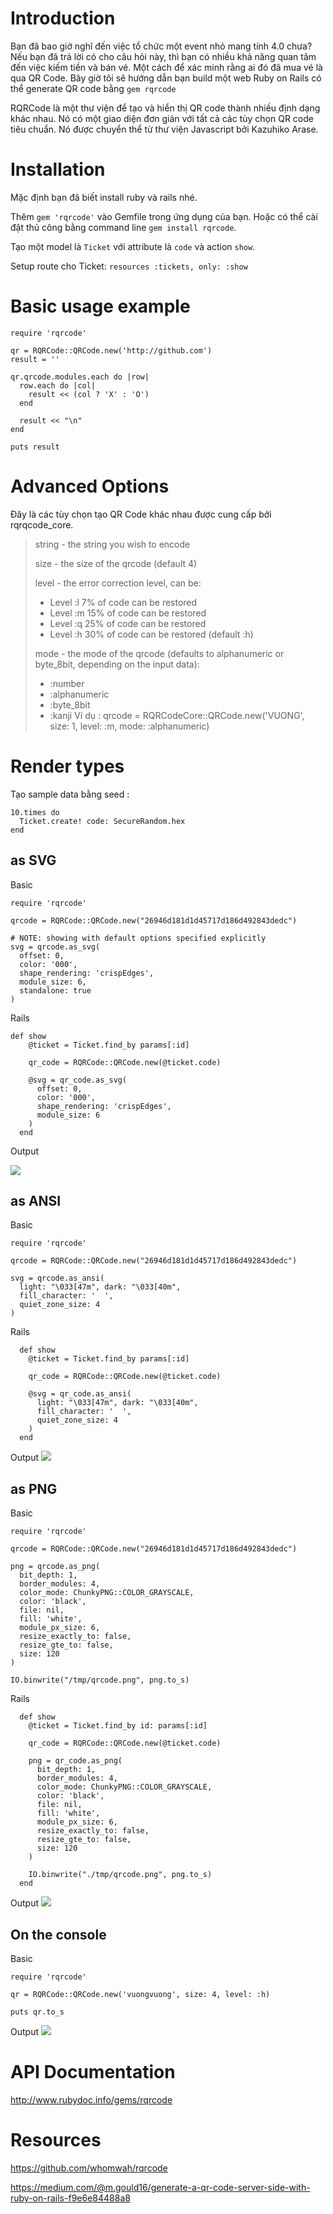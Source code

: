 # Introduction
Bạn đã bao giờ nghĩ đến việc tổ chức một event nhỏ mang tính 4.0 chưa? Nếu bạn đã trả lời có cho câu hỏi này, thì bạn có nhiều khả năng quan tâm đến việc kiếm tiền và bán vé. Một cách để xác minh rằng ai đó đã mua vé là qua QR Code.
Bây giờ tôi sẽ hướng dẫn bạn build một web Ruby on Rails có thể generate QR code bằng `gem rqrcode`

RQRCode là một thư viện để tạo và hiển thị QR code thành nhiều định dạng khác nhau. Nó có một giao diện đơn giản với tất cả các tùy chọn QR code tiêu chuẩn. Nó được chuyển thể từ thư viện Javascript bởi Kazuhiko Arase.
# Installation
Mặc định bạn đã biết install ruby và rails nhé.

Thêm `gem 'rqrcode'` vào Gemfile trong ứng dụng của bạn.
Hoặc có thể cài đặt thủ công bằng command line `gem install rqrcode`.

Tạo một model là `Ticket` với attribute là `code` và action `show`.

Setup route cho Ticket:   `resources :tickets, only: :show`
# Basic usage example
```
require 'rqrcode'

qr = RQRCode::QRCode.new('http://github.com')
result = ''

qr.qrcode.modules.each do |row|
  row.each do |col|
    result << (col ? 'X' : 'O')
  end

  result << "\n"
end

puts result
```
# Advanced Options
Đây là các tùy chọn tạo QR Code khác nhau được cung cấp bởi rqrqcode_core.

> string - the string you wish to encode
> 
> size   - the size of the qrcode (default 4)
> 
> level  - the error correction level, can be:
>   * Level :l 7%  of code can be restored
>   * Level :m 15% of code can be restored
>   * Level :q 25% of code can be restored
>   * Level :h 30% of code can be restored (default :h)
> 
> mode   - the mode of the qrcode (defaults to alphanumeric or byte_8bit, depending on the input data):
>   * :number
>   * :alphanumeric
>   * :byte_8bit
>   * :kanji
Ví dụ : qrcode = RQRCodeCore::QRCode.new('VUONG', size: 1, level: :m, mode: :alphanumeric)
# Render types
Tạo sample data bằng seed :
```
10.times do
  Ticket.create! code: SecureRandom.hex
end
```
## as SVG
Basic
```
require 'rqrcode'

qrcode = RQRCode::QRCode.new("26946d181d1d45717d186d492843dedc")

# NOTE: showing with default options specified explicitly
svg = qrcode.as_svg(
  offset: 0,
  color: '000',
  shape_rendering: 'crispEdges',
  module_size: 6,
  standalone: true
)
```

Rails
```
def show
    @ticket = Ticket.find_by params[:id]

    qr_code = RQRCode::QRCode.new(@ticket.code)

    @svg = qr_code.as_svg(
      offset: 0,
      color: '000',
      shape_rendering: 'crispEdges',
      module_size: 6
    )
  end
```

Output

![](https://images.viblo.asia/b2abb8c7-5fa0-4cb9-8eed-aaf62a73b3b2.png)

## as ANSI
Basic
```
require 'rqrcode'

qrcode = RQRCode::QRCode.new("26946d181d1d45717d186d492843dedc")

svg = qrcode.as_ansi(
  light: "\033[47m", dark: "\033[40m",
  fill_character: '  ',
  quiet_zone_size: 4
)
```

Rails
```
  def show
    @ticket = Ticket.find_by params[:id]

    qr_code = RQRCode::QRCode.new(@ticket.code)

    @svg = qr_code.as_ansi(
      light: "\033[47m", dark: "\033[40m",
      fill_character: '  ',
      quiet_zone_size: 4
    )
  end
```

Output
![](https://images.viblo.asia/b2abb8c7-5fa0-4cb9-8eed-aaf62a73b3b2.png)

## as PNG
Basic
```
require 'rqrcode'

qrcode = RQRCode::QRCode.new("26946d181d1d45717d186d492843dedc")

png = qrcode.as_png(
  bit_depth: 1,
  border_modules: 4,
  color_mode: ChunkyPNG::COLOR_GRAYSCALE,
  color: 'black',
  file: nil,
  fill: 'white',
  module_px_size: 6,
  resize_exactly_to: false,
  resize_gte_to: false,
  size: 120
)

IO.binwrite("/tmp/qrcode.png", png.to_s)
```

Rails
```
  def show
    @ticket = Ticket.find_by id: params[:id]

    qr_code = RQRCode::QRCode.new(@ticket.code)

    png = qr_code.as_png(
      bit_depth: 1,
      border_modules: 4,
      color_mode: ChunkyPNG::COLOR_GRAYSCALE,
      color: 'black',
      file: nil,
      fill: 'white',
      module_px_size: 6,
      resize_exactly_to: false,
      resize_gte_to: false,
      size: 120
    )

    IO.binwrite("./tmp/qrcode.png", png.to_s)
  end
```

Output
![](https://images.viblo.asia/9de8cea5-4f6d-40b4-a588-afed461d6424.png)

## On the console
Basic
```
require 'rqrcode'

qr = RQRCode::QRCode.new('vuongvuong', size: 4, level: :h)

puts qr.to_s
```

Output
![](https://images.viblo.asia/a433ab2a-4e06-4e84-aafb-1c1c34c7b0e3.png)

# API Documentation
http://www.rubydoc.info/gems/rqrcode

# Resources
https://github.com/whomwah/rqrcode

https://medium.com/@m.gould16/generate-a-qr-code-server-side-with-ruby-on-rails-f9e6e84488a8